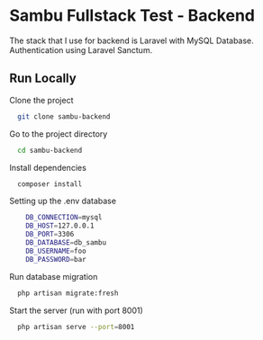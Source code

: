 
# Sambu Fullstack Test - Backend

The stack that I use for backend is Laravel with MySQL Database. Authentication using Laravel Sanctum.




## Run Locally

Clone the project

```bash
  git clone sambu-backend
```

Go to the project directory

```bash
  cd sambu-backend
```

Install dependencies

```bash
  composer install
```

Setting up the .env database

```bash
    DB_CONNECTION=mysql
    DB_HOST=127.0.0.1
    DB_PORT=3306
    DB_DATABASE=db_sambu
    DB_USERNAME=foo
    DB_PASSWORD=bar
```

Run database migration

```bash
  php artisan migrate:fresh
```

Start the server (run with port 8001)

```bash
  php artisan serve --port=8001
```

